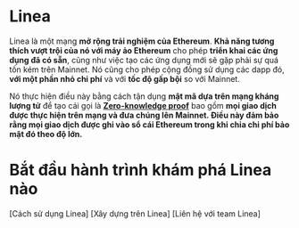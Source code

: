 # Linea

Linea là một mạng **mở rộng trải nghiệm của Ethereum**. **Khả năng tương thích vượt trội của nó với máy ảo Ethereum** cho phép **triển khai các ứng dụng đã có sẵn**, cũng như việc tạo các ứng dụng mới sẽ gặp phải sự quá tốn kém trên Mainnet. Nó cũng cho phép cộng đồng sử dụng các dapp đó, **với một phần nhỏ chi phí** và với **tốc độ gấp bội** so với Mainnet.


Nó thực hiện điều này bằng cách tận dụng **mật mã dựa trên mạng kháng lượng tử** để tạo cái gọi là **[Zero-knowledge proof](https://coin98.net/zero-knowledge-proof-la-gi)** bao gồm **mọi giao dịch được thực hiện trên mạng và đưa chúng lên Mainnet. Điều này đảm bảo rằng mọi giao dịch được ghi vào sổ cái Ethereum trong khi chia chi phí bảo mật đó theo độ lớn.**

# Bắt đầu hành trình khám phá Linea nào

[Cách sử dụng Linea]
[Xây dựng trên Linea]
[Liên hệ với team Linea]
